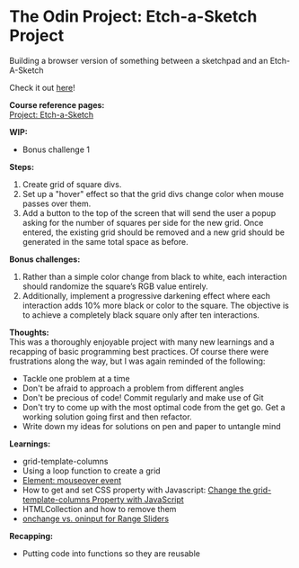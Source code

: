 # The Odin Project: Etch-a-Sketch Project

Building a browser version of something between a sketchpad and an Etch-A-Sketch

Check it out [here](https://jooomin.github.io/etch-a-sketch/)!

**Course reference pages:** \
[Project: Etch-a-Sketch](https://www.theodinproject.com/lessons/foundations-etch-a-sketch)

**WIP:**
- Bonus challenge 1

**Steps:**
1. Create grid of square divs.
2. Set up a "hover" effect so that the grid divs change color when mouse passes over them.
3. Add a button to the top of the screen that will send the user a popup asking for the number of squares per side for the new grid. Once entered, the existing grid should be removed and a new grid should be generated in the same total space as before.

**Bonus challenges:**
1. Rather than a simple color change from black to white, each interaction should randomize the square’s RGB value entirely.
2. Additionally, implement a progressive darkening effect where each interaction adds 10% more black or color to the square. The objective is to achieve a completely black square only after ten interactions.


**Thoughts:** \
This was a thoroughly enjoyable project with many new learnings and a recapping of basic programming best practices. Of course there were frustrations along the way, but I was again reminded of the following:
- Tackle one problem at a time
- Don't be afraid to approach a problem from different angles
- Don't be precious of code! Commit regularly and make use of Git
- Don't try to come up with the most optimal code from the get go. Get a working solution going first and then refactor.
- Write down my ideas for solutions on pen and paper to untangle mind

**Learnings:**
- grid-template-columns
- Using a loop function to create a grid
- [Element: mouseover event](https://developer.mozilla.org/en-US/docs/Web/API/Element/mouseover_event#event_properties)
- How to get and set CSS property with Javascript: [Change the grid-template-columns Property with JavaScript](https://www.w3schools.com/cssref/tryit.php?filename=trycss_js_grid-template-columns)
- HTMLCollection and how to remove them
- [onchange vs. oninput for Range Sliders](https://www.impressivewebs.com/onchange-vs-oninput-for-range-sliders/)

**Recapping:**
- Putting code into functions so they are reusable

